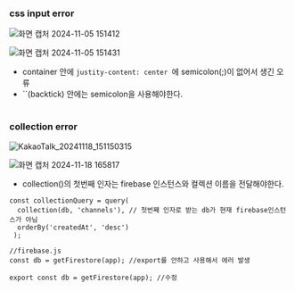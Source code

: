 ###  css input error
![화면 캡처 2024-11-05 151412](https://github.com/user-attachments/assets/9028b079-6701-4de5-9ff1-c84299061b07)

![화면 캡처 2024-11-05 151431](https://github.com/user-attachments/assets/4e355196-7afc-45ac-bb4d-54b0254cc9d4)

- container 안에 `justity-content: center `에 semicolon(;)이 없어서 생긴 오류
-  ``(backtick) 안에는 semicolon을 사용해야한다.
#
### collection error
![KakaoTalk_20241118_151150315](https://github.com/user-attachments/assets/bd8cf79d-4fb6-49ad-9819-befad06e6f72)

![화면 캡처 2024-11-18 165817](https://github.com/user-attachments/assets/5a6b1015-931e-459a-b192-cdb07371fbc2)
- collection()의 첫번째 인자는 firebase 인스턴스와 컬렉션 이름을 전달해야한다.
```
const collectionQuery = query(
  collection(db, 'channels'), // 첫번째 인자로 받는 db가 현재 firebase인스턴스가 아님
  orderBy('createdAt', 'desc')
 );
```
```
//firebase.js
const db = getFirestore(app); //export를 안하고 사용해서 에러 발생

export const db = getFirestore(app); //수정
```

